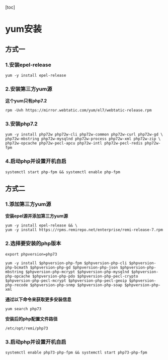 [toc]



# yum安装

## 方式一

### 1.安装epel-release

```shell
yum -y install epel-release
```



### 2.安装第三方yum源

**这个yum只有php7.2**

```shell
rpm -Uvh https://mirror.webtatic.com/yum/el7/webtatic-release.rpm
```



### 3.安装php7.2

```shell
yum -y install php72w php72w-cli php72w-common php72w-curl php72w-gd \
php72w-mbstring php72w-mysqlnd php72w-process php72w-xml php72w-zip \
php72w-opcache php72w-pecl-apcu php72w-intl php72w-pecl-redis php72w-fpm
```



### 4.启动php并设置开机自启

```shell
systemctl start php-fpm && systemctl enable php-fpm
```



## 方式二

### 1.添加第三方yum源

**安装epel源并添加第三方yum源**

```shell
yum -y install epel-release && \
yum -y install https://rpms.remirepo.net/enterprise/remi-release-7.rpm 
```



### 2.选择要安装的php版本

```shell
export phpversion=php73
```



```shell
yum -y install $phpversion-php-fpm $phpversion-php-cli $phpversion-php-bcmath $phpversion-php-gd $phpversion-php-json $phpversion-php-mbstring $phpversion-php-mcrypt $phpversion-php-mysqlnd $phpversion-php-opcache $phpversion-php-pdo $phpversion-php-pecl-crypto $phpversion-php-pecl-mcrypt $phpversion-php-pecl-geoip $phpversion-php-recode $phpversion-php-snmp $phpversion-php-soap $phpversion-php-xml
```



**通过以下命令来获取更多安装信息**

```shell
yum search php73
```



**安装后的php配置文件路径**

```shell
/etc/opt/remi/php73
```



### 3.启动php并设置开机自启

```shell
systemctl enable php73-php-fpm && systemctl start php73-php-fpm
```



